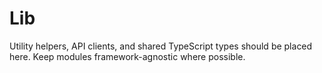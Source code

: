 # Lib

Utility helpers, API clients, and shared TypeScript types should be placed here. Keep modules framework-agnostic where possible.

